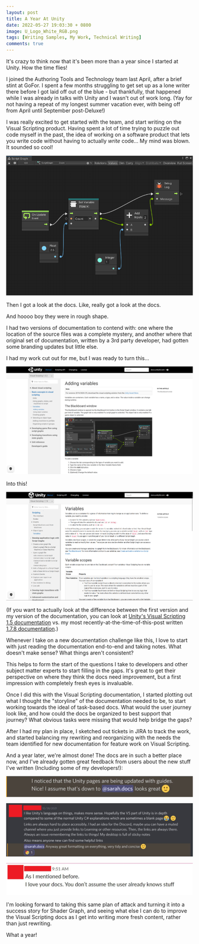 ```yaml
---
layout: post
title: A Year At Unity
date: 2022-05-27 19:03:30 + 0800
image: U_Logo_White_RGB.png
tags: [Writing Samples, My Work, Technical Writing]
comments: true
---
```


It's crazy to think now that it's been more than a year since I started at Unity. How the time flies!

I joined the Authoring Tools and Technology team last April, after a brief stint at GoFor. I spent a few months struggling to get set up as a lone writer there before I got laid off out of the blue - but thankfully, that happened while I was already in talks with Unity and I wasn't out of work long. (Yay for not having a repeat of my longest summer vacation ever, with being off from April until September post-Deluxe!)

I was really excited to get started with the team, and start writing on the Visual Scripting product. Having spent a lot of time trying to puzzle out code myself in the past, the idea of working on a software product that lets you write code without having to actually *write* code... My mind was blown. It sounded so cool!

![One of the screenshots I took for Visual Scripting, straight from the manual. It shows off a Script Graph!](../img/vs-understanding-nodes-example.png)

Then I got a look at the docs. Like, really got a look at the docs.

And hoooo boy they were in rough shape.

I had two versions of documentation to contend with: one where the location of the source files was a complete mystery, and another where that original set of documentation, written by a 3rd party developer, had gotten some branding updates but little else.

I had my work cut out for me, but I was ready to turn this...

![An image of the "before" of the Visual Scripting documentation, specifically, the information we had on variables.](../img/VS-Before.png)

Into this!

![An image of the "after" of the Visual Scripting documentation. New information on variables!](../img/VS-After.png)

(If you want to actually look at the difference between the first version and my version of the documentation, you can look at [Unity's Visual Scripting 1.5 documentation](https://docs.unity3d.com/Packages/com.unity.visualscripting@1.5/manual/index.html) vs. my most recently-at-the-time-of-this-post written [1.7.8 documentation](https://docs.unity3d.com/Packages/com.unity.visualscripting@1.7/manual/index.html).)

Whenever I take on a new documentation challenge like this, I love to start with just reading the documentation end-to-end and taking notes. What doesn't make sense? What things aren't consistent?

This helps to form the start of the questions I take to developers and other subject matter experts to start filling in the gaps. It's great to get their perspective on where they think the docs need improvement, but a first impression with completely fresh eyes is invaluable.

Once I did this with the Visual Scripting documentation, I started plotting out what I thought the "storyline" of the documentation needed to be, to start working towards the ideal of task-based docs. What would the user journey look like, and how could the docs be organized to best support that journey? What obvious tasks were missing that would help bridge the gaps?

After I had my plan in place, I sketched out tickets in JIRA to track the work, and started balancing my rewriting and reorganizing with the needs the team identified for new documentation for feature work on Visual Scripting.

And a year later, we're almost done! The docs are in such a better place now, and I've already gotten great feedback from users about the new stuff I've written (Including some of my developers!):

![Feedback from a user on Visual Scripting's Discord server](../img/photo_2022-05-27_18-59-59.jpg)

![More feedback from the same user on Visual Scripting's Discord server](../img/photo_2022-05-27_19-00-03.jpg)

![Feedback from one of my lovely developers](../img/photo_2022-05-27_19-00-07.jpg)

I'm looking forward to taking this same plan of attack and turning it into a success story for Shader Graph, and seeing what else I can do to improve the Visual Scripting docs as I get into writing more fresh content, rather than just rewriting.

What a year! 
